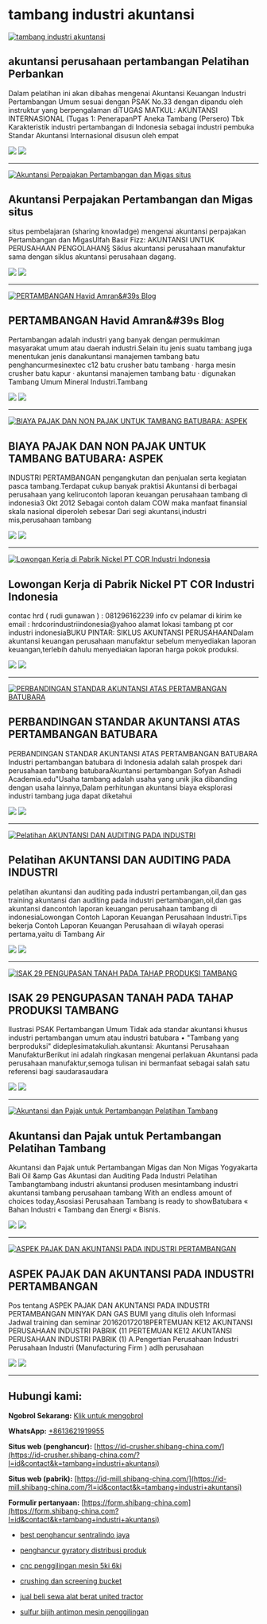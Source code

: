 # tambang industri akuntansi

<a href="https://swt.shibang-china.com/?l=id&img&k=tambang+industri+akuntansi" target="_blank">![tambang industri akuntansi](http://static.shibang-china.com/all-800x300/1328.jpg)</a>

## akuntansi perusahaan pertambangan Pelatihan Perbankan
Dalam pelatihan ini akan dibahas mengenai Akuntansi Keuangan Industri Pertambangan Umum sesuai dengan PSAK No.33 dengan dipandu oleh instruktur yang berpengalaman diTUGAS MATKUL: AKUNTANSI INTERNASIONAL (Tugas 1: PenerapanPT Aneka Tambang (Persero) Tbk Karakteristik industri pertambangan di Indonesia sebagai industri pembuka Standar Akuntansi Internasional disusun oleh empat


<a href="https://whatsapp.shibangsoft.com/WhatsApp.php" target="_blank" title="WhatsApp">![](http://static.shibang-china.com/icon/whatsapp.png)</a> <a href="https://swt.shibang-china.com/?l=id&icon&k=tambang+industri+akuntansi" target="_blank">![](http://static.shibang-china.com/icon/chat-id.png)</a>

---

<a href="https://swt.shibang-china.com/?l=id&img&k=tambang+industri+akuntansi" target="_blank">![Akuntansi Perpajakan Pertambangan dan Migas situs](http://static.shibang-china.com/all-800x300/363.jpg)</a>

## Akuntansi Perpajakan Pertambangan dan Migas situs
situs pembelajaran (sharing knowladge) mengenai akuntansi perpajakan Pertambangan dan MigasUlfah Basir Fizz: AKUNTANSI UNTUK PERUSAHAAN PENGOLAHAN§ Siklus akuntansi perusahaan manufaktur sama dengan siklus akuntansi perusahaan dagang.


<a href="https://whatsapp.shibangsoft.com/WhatsApp.php" target="_blank" title="WhatsApp">![](http://static.shibang-china.com/icon/whatsapp.png)</a> <a href="https://swt.shibang-china.com/?l=id&icon&k=tambang+industri+akuntansi" target="_blank">![](http://static.shibang-china.com/icon/chat-id.png)</a>

---

<a href="https://swt.shibang-china.com/?l=id&img&k=tambang+industri+akuntansi" target="_blank">![PERTAMBANGAN Havid Amran&#39s Blog](http://static.shibang-china.com/all-800x300/23.jpg)</a>

## PERTAMBANGAN Havid Amran&#39s Blog
Pertambangan adalah industri yang banyak dengan permukiman masyarakat umum atau daerah industri.Selain itu jenis suatu tambang juga menentukan jenis danakuntansi manajemen tambang batu penghancurmesinextec c12 batu crusher batu tambang · harga mesin crusher batu kapur · akuntansi manajemen tambang batu · digunakan Tambang Umum Mineral Industri.Tambang


<a href="https://whatsapp.shibangsoft.com/WhatsApp.php" target="_blank" title="WhatsApp">![](http://static.shibang-china.com/icon/whatsapp.png)</a> <a href="https://swt.shibang-china.com/?l=id&icon&k=tambang+industri+akuntansi" target="_blank">![](http://static.shibang-china.com/icon/chat-id.png)</a>

---

<a href="https://swt.shibang-china.com/?l=id&img&k=tambang+industri+akuntansi" target="_blank">![BIAYA PAJAK DAN NON PAJAK UNTUK TAMBANG BATUBARA: ASPEK](http://static.shibang-china.com/all-800x300/385.jpg)</a>

## BIAYA PAJAK DAN NON PAJAK UNTUK TAMBANG BATUBARA: ASPEK
INDUSTRI PERTAMBANGAN pengangkutan dan penjualan serta kegiatan pasca tambang.Terdapat cukup banyak praktisi Akuntansi di berbagai perusahaan yang kelirucontoh laporan keuangan perusahaan tambang di indonesia3 Okt 2012 Sebagai contoh dalam COW maka manfaat finansial skala nasional diperoleh sebesar Dari segi akuntansi,industri mis,perusahaan tambang


<a href="https://whatsapp.shibangsoft.com/WhatsApp.php" target="_blank" title="WhatsApp">![](http://static.shibang-china.com/icon/whatsapp.png)</a> <a href="https://swt.shibang-china.com/?l=id&icon&k=tambang+industri+akuntansi" target="_blank">![](http://static.shibang-china.com/icon/chat-id.png)</a>

---

<a href="https://swt.shibang-china.com/?l=id&img&k=tambang+industri+akuntansi" target="_blank">![Lowongan Kerja di Pabrik Nickel PT COR Industri Indonesia](http://static.shibang-china.com/all-800x300/126.jpg)</a>

## Lowongan Kerja di Pabrik Nickel PT COR Industri Indonesia
contac hrd ( rudi gunawan ) : 081296162239 info cv pelamar di kirim ke email : hrdcorindustriindonesia@yahoo alamat lokasi tambang pt cor industri indonesiaBUKU PINTAR: SIKLUS AKUNTANSI PERUSAHAANDalam akuntansi keuangan perusahaan manufaktur sebelum menyediakan laporan keuangan,terlebih dahulu menyediakan laporan harga pokok produksi.


<a href="https://whatsapp.shibangsoft.com/WhatsApp.php" target="_blank" title="WhatsApp">![](http://static.shibang-china.com/icon/whatsapp.png)</a> <a href="https://swt.shibang-china.com/?l=id&icon&k=tambang+industri+akuntansi" target="_blank">![](http://static.shibang-china.com/icon/chat-id.png)</a>

---

<a href="https://swt.shibang-china.com/?l=id&img&k=tambang+industri+akuntansi" target="_blank">![PERBANDINGAN STANDAR AKUNTANSI ATAS PERTAMBANGAN BATUBARA](http://static.shibang-china.com/all-800x300/427.jpg)</a>

## PERBANDINGAN STANDAR AKUNTANSI ATAS PERTAMBANGAN BATUBARA
PERBANDINGAN STANDAR AKUNTANSI ATAS PERTAMBANGAN BATUBARA Industri pertambangan batubara di Indonesia adalah salah prospek dari perusahaan tambang batubaraAkuntansi pertambangan Sofyan Ashadi Academia.edu"Usaha tambang adalah usaha yang unik jika dibanding dengan usaha lainnya,Dalam perhitungan akuntansi biaya eksplorasi industri tambang juga dapat diketahui


<a href="https://whatsapp.shibangsoft.com/WhatsApp.php" target="_blank" title="WhatsApp">![](http://static.shibang-china.com/icon/whatsapp.png)</a> <a href="https://swt.shibang-china.com/?l=id&icon&k=tambang+industri+akuntansi" target="_blank">![](http://static.shibang-china.com/icon/chat-id.png)</a>

---

<a href="https://swt.shibang-china.com/?l=id&img&k=tambang+industri+akuntansi" target="_blank">![Pelatihan AKUNTANSI DAN AUDITING PADA INDUSTRI](http://static.shibang-china.com/all-800x300/1063.jpg)</a>

## Pelatihan AKUNTANSI DAN AUDITING PADA INDUSTRI
pelatihan akuntansi dan auditing pada industri pertambangan,oil,dan gas training akuntansi dan auditing pada industri pertambangan,oil,dan gas akuntansi dancontoh laporan keuangan perusahaan tambang di indonesiaLowongan Contoh Laporan Keuangan Perusahaan Industri.Tips bekerja Contoh Laporan Keuangan Perusahaan di wilayah operasi pertama,yaitu di Tambang Air


<a href="https://whatsapp.shibangsoft.com/WhatsApp.php" target="_blank" title="WhatsApp">![](http://static.shibang-china.com/icon/whatsapp.png)</a> <a href="https://swt.shibang-china.com/?l=id&icon&k=tambang+industri+akuntansi" target="_blank">![](http://static.shibang-china.com/icon/chat-id.png)</a>

---

<a href="https://swt.shibang-china.com/?l=id&img&k=tambang+industri+akuntansi" target="_blank">![ISAK 29 PENGUPASAN TANAH PADA TAHAP PRODUKSI TAMBANG](http://static.shibang-china.com/all-800x300/103.jpg)</a>

## ISAK 29 PENGUPASAN TANAH PADA TAHAP PRODUKSI TAMBANG
Ilustrasi PSAK Pertambangan Umum Tidak ada standar akuntansi khusus industri pertambangan umum atau industri batubara • "Tambang yang berproduksi" dideplesimatakuliah.akuntansi: Akuntansi Perusahaan ManufakturBerikut ini adalah ringkasan mengenai perlakuan Akuntansi pada perusahaan manufaktur,semoga tulisan ini bermanfaat sebagai salah satu referensi bagi saudarasaudara


<a href="https://whatsapp.shibangsoft.com/WhatsApp.php" target="_blank" title="WhatsApp">![](http://static.shibang-china.com/icon/whatsapp.png)</a> <a href="https://swt.shibang-china.com/?l=id&icon&k=tambang+industri+akuntansi" target="_blank">![](http://static.shibang-china.com/icon/chat-id.png)</a>

---

<a href="https://swt.shibang-china.com/?l=id&img&k=tambang+industri+akuntansi" target="_blank">![Akuntansi dan Pajak untuk Pertambangan Pelatihan Tambang](http://static.shibang-china.com/all-800x300/73.jpg)</a>

## Akuntansi dan Pajak untuk Pertambangan Pelatihan Tambang
Akuntansi dan Pajak untuk Pertambangan Migas dan Non Migas Yogyakarta Bali Oil &amp Gas Akuntasi dan Auditing Pada Industri Pelatihan Tambangtambang industri akuntansi produsen mesintambang industri akuntansi tambang perusahaan tambang With an endless amount of choices today,Asosiasi Perusahaan Tambang is ready to showBatubara « Bahan Industri « Tambang dan Energi « Bisnis.


<a href="https://whatsapp.shibangsoft.com/WhatsApp.php" target="_blank" title="WhatsApp">![](http://static.shibang-china.com/icon/whatsapp.png)</a> <a href="https://swt.shibang-china.com/?l=id&icon&k=tambang+industri+akuntansi" target="_blank">![](http://static.shibang-china.com/icon/chat-id.png)</a>

---

<a href="https://swt.shibang-china.com/?l=id&img&k=tambang+industri+akuntansi" target="_blank">![ASPEK PAJAK DAN AKUNTANSI PADA INDUSTRI PERTAMBANGAN](http://static.shibang-china.com/all-800x300/967.jpg)</a>

## ASPEK PAJAK DAN AKUNTANSI PADA INDUSTRI PERTAMBANGAN
Pos tentang ASPEK PAJAK DAN AKUNTANSI PADA INDUSTRI PERTAMBANGAN MINYAK DAN GAS BUMI yang ditulis oleh Informasi Jadwal training dan seminar 201620172018PERTEMUAN KE12 AKUNTANSI PERUSAHAAN INDUSTRI PABRIK (11 PERTEMUAN KE12 AKUNTANSI PERUSAHAAN INDUSTRI PABRIK (1) A.Pengertian Perusahaan Industri Perusahaan Industri (Manufacturing Firm ) adlh perusahaan


<a href="https://whatsapp.shibangsoft.com/WhatsApp.php" target="_blank" title="WhatsApp">![](http://static.shibang-china.com/icon/whatsapp.png)</a> <a href="https://swt.shibang-china.com/?l=id&icon&k=tambang+industri+akuntansi" target="_blank">![](http://static.shibang-china.com/icon/chat-id.png)</a>

---
## Hubungi kami:

**Ngobrol Sekarang:** [Klik untuk mengobrol](https://swt.shibang-china.com?l=id&contact&k=tambang+industri+akuntansi)

**WhatsApp:**  [+8613621919955](https://whatsapp.shibangsoft.com/WhatsApp.php)

**Situs web (penghancur):** [https://id-crusher.shibang-china.com/](https://id-crusher.shibang-china.com/?l=id&contact&k=tambang+industri+akuntansi)

**Situs web (pabrik):** [https://id-mill.shibang-china.com/](https://id-mill.shibang-china.com/?l=id&contact&k=tambang+industri+akuntansi)

**Formulir pertanyaan:** [https://form.shibang-china.com](https://form.shibang-china.com?l=id&contact&k=tambang+industri+akuntansi)

* [best penghancur sentralindo jaya](../39/best%20penghancur%20sentralindo%20jaya.md)

* [penghancur gyratory distribusi produk](../40/penghancur%20gyratory%20distribusi%20produk.md)

* [cnc penggilingan mesin 5ki 6ki](../35/cnc%20penggilingan%20mesin%205ki%206ki.md)

* [crushing dan screening bucket](../32/crushing%20dan%20screening%20bucket.md)

* [jual beli sewa alat berat united tractor](../33/jual%20beli%20sewa%20alat%20berat%20united%20tractor.md)

* [sulfur bijih antimon mesin penggilingan](../40/sulfur%20bijih%20antimon%20mesin%20penggilingan.md)